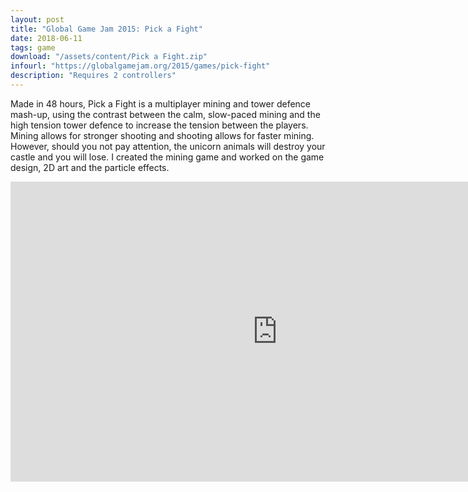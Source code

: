 ```yaml
---
layout: post
title: "Global Game Jam 2015: Pick a Fight"
date: 2018-06-11
tags: game
download: "/assets/content/Pick a Fight.zip"
infourl: "https://globalgamejam.org/2015/games/pick-fight"
description: "Requires 2 controllers"
---
```


Made in 48 hours, Pick a Fight is a multiplayer mining and tower defence mash-up, using the contrast between the calm, slow-paced mining and the high tension tower defence to increase the tension between the players. Mining allows for stronger shooting and shooting allows for faster mining. However, should you not pay attention, the unicorn animals will destroy your castle and you will lose.
I created the mining game and worked on the game design, 2D art and the particle effects.
<iframe width="854" height="480" src="https://www.youtube.com/embed/n9qoK_VIZ3w" frameborder="0" allow="autoplay; encrypted-media" allowfullscreen></iframe>